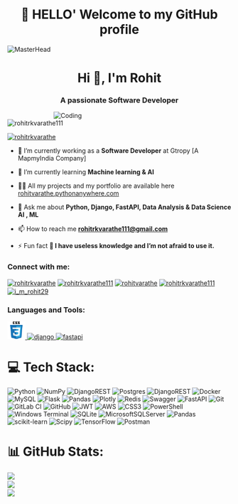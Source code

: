 <h1 align="center">👋 HELLO'  Welcome  to my GitHub profile </h1>

![MasterHead](https://firebasestorage.googleapis.com/v0/b/flexi-coding.appspot.com/o/dempgi7-520f8d5f-63d4-4453-8822-dbc149ae27f8.gif?alt=media&token=91c0c7b2-93c3-4029-b011-1a8703c5730d)




<h1 align="center">Hi   👋, I'm Rohit</h1>
<h3 align="center">A passionate Software Developer</h3>
<!-- <img align="right" alt="Coding" width="400" src="https://media.giphy.com/media/qgQUggAC3Pfv687qPC/giphy.gif"> -->
<img align="right" alt="Coding" width="400" src="https://media.giphy.com/media/v1.Y2lkPWVjZjA1ZTQ3dTNzcndleHM4Z2t0MTJjNGtzeHk3NDk4bjF2anlmcDQwZ2xveWV3MyZlcD12MV9naWZzX3JlbGF0ZWQmY3Q9Zw/Y4ak9Ki2GZCbJxAnJD/giphy.gif">

<p align="left"> <img src="https://komarev.com/ghpvc/?username=rohitrkvarathe111&label=Profile%20views&color=0e75b6&style=flat" alt="rohitrkvarathe111" /> </p>

<p align="left"> <a href="https://twitter.com/rohitrkvarathe" target="blank"><img src="https://img.shields.io/twitter/follow/rohitrkvarathe?logo=twitter&style=for-the-badge" alt="rohitrkvarathe" /></a> </p>

- 🔭 I’m currently working as a **Software Developer** at Gtropy  [A MapmyIndia Company]

- 🌱 I’m currently learning **Machine learning & AI**

- 👨‍💻 All my projects and my portfolio are available here [rohitvarathe.pythonanywhere.com](https://rohitvarathe.pythonanywhere.com)

- 💬 Ask me about **Python, Django, FastAPI, Data Analysis & Data Science AI , ML**

- 📫 How to reach me **rohitrkvarathe111@gmail.com**

- ⚡ Fun fact **🧠 I have useless knowledge and I’m not afraid to use it.**


<h3 align="left">Connect with me:</h3>
<p align="left">
<a href="https://twitter.com/rohitrkvarathe" target="blank"><img align="center" src="https://raw.githubusercontent.com/rahuldkjain/github-profile-readme-generator/master/src/images/icons/Social/twitter.svg" alt="rohitrkvarathe" height="30" width="40" /></a>
<a href="https://linkedin.com/in/rohitrkvarathe111" target="blank"><img align="center" src="https://raw.githubusercontent.com/rahuldkjain/github-profile-readme-generator/master/src/images/icons/Social/linked-in-alt.svg" alt="rohitrkvarathe111" height="30" width="40" /></a>
<a href="https://kaggle.com/rohitvarathe" target="blank"><img align="center" src="https://raw.githubusercontent.com/rahuldkjain/github-profile-readme-generator/master/src/images/icons/Social/kaggle.svg" alt="rohitvarathe" height="30" width="40" /></a>
<a href="https://fb.com/rohitrkvarathe111" target="blank"><img align="center" src="https://raw.githubusercontent.com/rahuldkjain/github-profile-readme-generator/master/src/images/icons/Social/facebook.svg" alt="rohitrkvarathe111" height="30" width="40" /></a>
<a href="https://instagram.com/i_m_rohit29" target="blank"><img align="center" src="https://raw.githubusercontent.com/rahuldkjain/github-profile-readme-generator/master/src/images/icons/Social/instagram.svg" alt="i_m_rohit29" height="30" width="40" /></a>
</p>

<h3 align="left">Languages and Tools:</h3>
<p align="left"> <a href="https://www.w3schools.com/css/" target="_blank" rel="noreferrer"> <img src="https://raw.githubusercontent.com/devicons/devicon/master/icons/css3/css3-original-wordmark.svg" alt="css3" width="40" height="40"/> </a> <a href="https://www.djangoproject.com/" target="_blank" rel="noreferrer"> <img src="https://cdn.worldvectorlogo.com/logos/django.svg" alt="django" width="40" height="40"/> </a>
  <a href="https://fastapi.tiangolo.com/" target="_blank" rel="noreferrer">
  <img src="https://www.vectorlogo.zone/logos/fastapi/fastapi-icon.svg" alt="fastapi" width="40" height="40"/>
</a>

# 💻 Tech Stack:
![Python](https://img.shields.io/badge/python-3670A0?style=flat&logo=python&logoColor=ffdd54) ![NumPy](https://img.shields.io/badge/numpy-%23013243.svg?style=flat&logo=numpy&logoColor=white) ![DjangoREST](https://img.shields.io/badge/DJANGO-REST-ff1709?style=flat&logo=django&logoColor=white&color=ff1709&labelColor=gray) ![Postgres](https://img.shields.io/badge/postgres-%23316192.svg?style=flat&logo=postgresql&logoColor=white) ![DjangoREST](https://img.shields.io/badge/DJANGO-REST-ff1709?style=flat&logo=django&logoColor=white&color=ff1709&labelColor=gray) ![Docker](https://img.shields.io/badge/docker-%230db7ed.svg?style=flat&logo=docker&logoColor=white) ![MySQL](https://img.shields.io/badge/mysql-4479A1.svg?style=flat&logo=mysql&logoColor=white) ![Flask](https://img.shields.io/badge/flask-%23000.svg?style=flat&logo=flask&logoColor=white) ![Pandas](https://img.shields.io/badge/pandas-%23150458.svg?style=flat&logo=pandas&logoColor=white) ![Plotly](https://img.shields.io/badge/Plotly-%233F4F75.svg?style=flat&logo=plotly&logoColor=white) ![Redis](https://img.shields.io/badge/redis-%23DD0031.svg?style=flat&logo=redis&logoColor=white) ![Swagger](https://img.shields.io/badge/-Swagger-%23Clojure?style=flat&logo=swagger&logoColor=white) ![FastAPI](https://img.shields.io/badge/FastAPI-005571?style=flat&logo=fastapi) ![Git](https://img.shields.io/badge/git-%23F05033.svg?style=flat&logo=git&logoColor=white) ![GitLab CI](https://img.shields.io/badge/gitlab%20CI-%23181717.svg?style=flat&logo=gitlab&logoColor=white) ![GitHub](https://img.shields.io/badge/github-%23121011.svg?style=flat&logo=github&logoColor=white) ![JWT](https://img.shields.io/badge/JWT-black?style=flat&logo=JSON%20web%20tokens) ![AWS](https://img.shields.io/badge/AWS-%23FF9900.svg?style=flat&logo=amazon-aws&logoColor=white) ![CSS3](https://img.shields.io/badge/css3-%231572B6.svg?style=flat&logo=css3&logoColor=white) ![PowerShell](https://img.shields.io/badge/PowerShell-%235391FE.svg?style=flat&logo=powershell&logoColor=white) ![Windows Terminal](https://img.shields.io/badge/Windows%20Terminal-%234D4D4D.svg?style=flat&logo=windows-terminal&logoColor=white) ![SQLite](https://img.shields.io/badge/sqlite-%2307405e.svg?style=flat&logo=sqlite&logoColor=white) ![MicrosoftSQLServer](https://img.shields.io/badge/Microsoft%20SQL%20Server-CC2927?style=flat&logo=microsoft%20sql%20server&logoColor=white) ![Pandas](https://img.shields.io/badge/pandas-%23150458.svg?style=flat&logo=pandas&logoColor=white) ![scikit-learn](https://img.shields.io/badge/scikit--learn-%23F7931E.svg?style=flat&logo=scikit-learn&logoColor=white) ![Scipy](https://img.shields.io/badge/SciPy-%230C55A5.svg?style=flat&logo=scipy&logoColor=%white) ![TensorFlow](https://img.shields.io/badge/TensorFlow-%23FF6F00.svg?style=flat&logo=TensorFlow&logoColor=white) ![Postman](https://img.shields.io/badge/Postman-FF6C37?style=flat&logo=postman&logoColor=white)



# 📊 GitHub Stats:
![](https://github-readme-stats.vercel.app/api?username=rohitrkvarathe111&theme=shadow_blue&hide_border=false&include_all_commits=false&count_private=false)<br/>
![](https://nirzak-streak-stats.vercel.app/?user=rohitrkvarathe111&theme=shadow_blue&hide_border=false)<br/>
![](https://github-readme-stats.vercel.app/api/top-langs/?username=rohitrkvarathe111&theme=shadow_blue&hide_border=false&include_all_commits=false&count_private=false&layout=compact)

